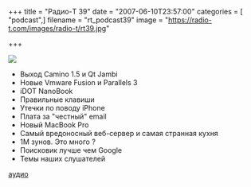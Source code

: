 +++
title = "Радио-T 39"
date = "2007-06-10T23:57:00"
categories = [ "podcast",]
filename = "rt_podcast39"
image = "https://radio-t.com/images/radio-t/rt39.jpg"

+++

![](https://radio-t.com/images/radio-t/rt39.jpg)

- Выход Camino 1.5 и Qt Jambi
- Новые Vmware Fusion и Parallels 3
- iDOT NanoBook
- Правильные клавиши
- Утечки по поводу iPhone
- Плата за "честный" email
- Новый MacBook Pro
- Самый вредоносный веб-сервер и самая странная кухня
- 1М зунов. Это много ?
- Поисковик лучше чем Google
- Темы наших слушателей

[аудио](https://cdn.radio-t.com/rt_podcast39.mp3)
<audio src="https://cdn.radio-t.com/rt_podcast39.mp3" preload="none"></audio>